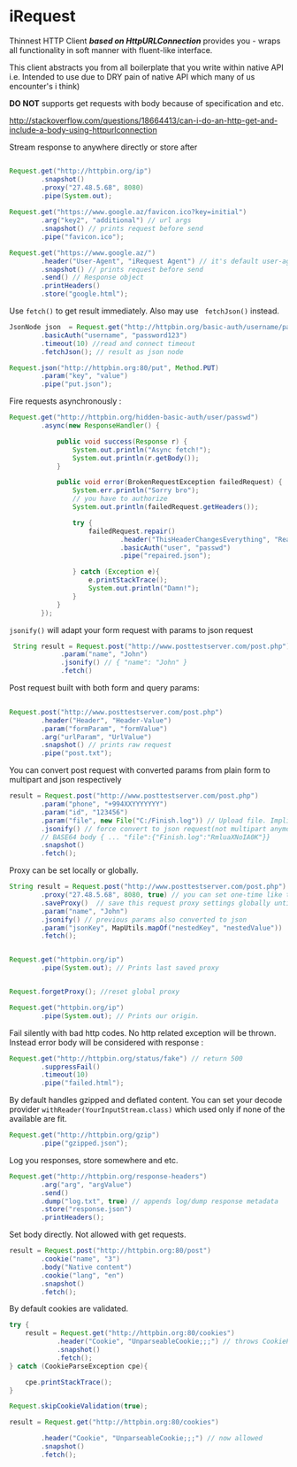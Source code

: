 # iRequest
Thinnest HTTP Client ***based on HttpURLConnection*** provides you - wraps all functionality in soft manner with fluent-like interface.

This client abstracts you from all boilerplate that you write within native API i.e. Intended to use due to  DRY pain of native API  which many of us encounter's i think) 

 
**DO NOT** supports get requests with body  because of specification and etc.

http://stackoverflow.com/questions/18664413/can-i-do-an-http-get-and-include-a-body-using-httpurlconnection






                    

Stream response to anywhere directly or store after

```java

Request.get("http://httpbin.org/ip")
        .snapshot() 
        .proxy("27.48.5.68", 8080)
        .pipe(System.out);
        
Request.get("https://www.google.az/favicon.ico?key=initial")
        .arg("key2", "additional") // url args
        .snapshot() // prints request before send
        .pipe("favicon.ico");

Request.get("https://www.google.az/")
        .header("User-Agent", "iRequest Agent") // it's default user-agent
        .snapshot() // prints request before send
        .send() // Response object
        .printHeaders()
        .store("google.html");
```

Use `fetch()` to get result immediately. Also may use ` fetchJson()` instead. 

```java
JsonNode json  = Request.get("http://httpbin.org/basic-auth/username/password123")
        .basicAuth("username", "password123")
        .timeout(10) //read and connect timeout
        .fetchJson(); // result as json node

Request.json("http://httpbin.org:80/put", Method.PUT)
        .param("key", "value")
        .pipe("put.json");
```

Fire requests asynchronously : 

```java
Request.get("http://httpbin.org/hidden-basic-auth/user/passwd")
        .async(new ResponseHandler() {

            public void success(Response r) {
                System.out.println("Async fetch!");
                System.out.println(r.getBody());
            }

            public void error(BrokenRequestException failedRequest) {
                System.err.println("Sorry bro");
                // you have to authorize
                System.out.println(failedRequest.getHeaders());

                try {
                    failedRequest.repair()
                            .header("ThisHeaderChangesEverything", "Really")
                            .basicAuth("user", "passwd")
                            .pipe("repaired.json");

                } catch (Exception e){
                    e.printStackTrace();
                    System.out.println("Damn!");
                }
            }
        });
```
      

`jsonify()` will adapt your form request with params to json request  
 
```java
 String result = Request.post("http://www.posttestserver.com/post.php")
             .param("name", "John")
             .jsonify() // { "name": "John" }
             .fetch()
```

Post request built with both form and query params:
 
``` java
    
Request.post("http://www.posttestserver.com/post.php")
        .header("Header", "Header-Value")
        .param("formParam", "formValue")
        .arg("urlParam", "UrlValue")
        .snapshot() // prints raw request
        .pipe("post.txt");
```

You can convert post request with converted params from plain form to multipart and json respectively   

```java
result = Request.post("http://www.posttestserver.com/post.php")
        .param("phone", "+994XXYYYYYYY")
        .param("id", "123456")
        .param("file", new File("C:/Finish.log")) // Upload file. Implicitly casts to multipart(!).
        .jsonify() // force convert to json request(not multipart anymore) with file translation encoded
        // BASE64 body { ... "file":{"Finish.log":"RmluaXNoIA0K"}}
        .snapshot()
        .fetch();
```

Proxy can be set locally or globally.

```java
String result = Request.post("http://www.posttestserver.com/post.php")
        .proxy("27.48.5.68", 8080, true) // you can set one-time like this - and also do like down below
        .saveProxy()  // save this request proxy settings globally until overwritten
        .param("name", "John")
        .jsonify() // previous params also converted to json
        .param("jsonKey", MapUtils.mapOf("nestedKey", "nestedValue"))
        .fetch();


Request.get("httpbin.org/ip")
        .pipe(System.out); // Prints last saved proxy


Request.forgetProxy(); //reset global proxy

Request.get("httpbin.org/ip")
        .pipe(System.out); // Prints our origin.
```

Fail silently with bad http codes. No http related exception will be thrown. Instead error body will be considered with response : 

```java
Request.get("http://httpbin.org/status/fake") // return 500
        .suppressFail()
        .timeout(10)
        .pipe("failed.html");
```
            
By default handles gzipped and deflated content. You can set your decode provider `withReader(YourInputStream.class)` which used only if none of the available are fit.

```java
Request.get("http://httpbin.org/gzip")    
        .pipe("gzipped.json");
```

Log you responses, store somewhere and etc.

```java
Request.get("http://httpbin.org/response-headers")
        .arg("arg", "argValue")
        .send()
        .dump("log.txt", true) // appends log/dump response metadata
        .store("response.json")
        .printHeaders();
```

Set body directly. Not allowed with get requests.

```java
result = Request.post("http://httpbin.org:80/post")
        .cookie("name", "3")
        .body("Native content") 
        .cookie("lang", "en")
        .snapshot()
        .fetch();
```

By default cookies are validated.

```java
try {
    result = Request.get("http://httpbin.org:80/cookies")
            .header("Cookie", "UnparseableCookie;;;") // throws CookieParseException. By default validated.
            .snapshot()
            .fetch();
} catch (CookieParseException cpe){

    cpe.printStackTrace();
}

Request.skipCookieValidation(true);

result = Request.get("http://httpbin.org:80/cookies")

        .header("Cookie", "UnparseableCookie;;;") // now allowed
        .snapshot()
        .fetch();

```

      



  




